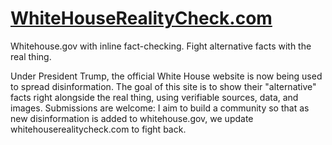 # [WhiteHouseRealityCheck.com](http://www.whitehouserealitycheck.com/america-first-foreign-policy.html)
Whitehouse.gov with inline fact-checking. Fight alternative facts with the real thing.

Under President Trump, the official White House website is now being used to spread disinformation. The goal of this site is to show their "alternative" facts right alongside the real thing, using verifiable sources, data, and images. Submissions are welcome: I aim to build a community so that as new disinformation is added to whitehouse.gov, we update whitehouserealitycheck.com to fight back.
